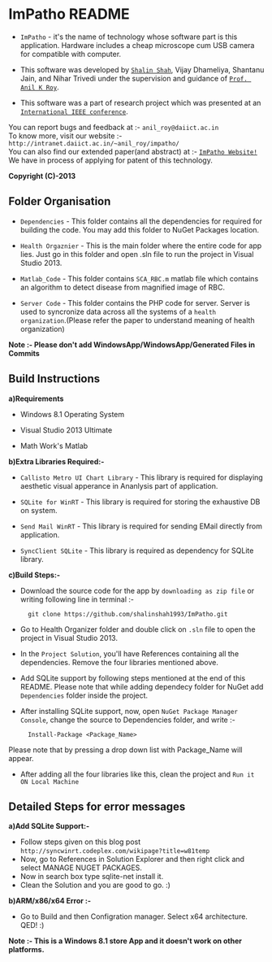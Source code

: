 ImPatho README
==============================================

- `ImPatho` - it's the name of technology whose software part is this application. Hardware includes a cheap microscope cum USB camera for compatible with computer.

- This software was developed by [`Shalin Shah`](www.guptalab.org/shalinshah), Vijay Dhameliya, Shantanu Jain, and Nihar Trivedi under the supervision and guidance of [`Prof. Anil K Roy`](http://intranet.daiict.ac.in/~anil_roy/). 

- This software was a part of research project which was presented at an [`International IEEE conference`](http://ieeer10htc.org).

You can report bugs and feedback at :- `anil_roy@daiict.ac.in`                                      
To know more, visit our website :- `http://intranet.daiict.ac.in/~anil_roy/impatho/`                    
You can also find our extended paper(and abstract) at :- [`ImPatho Website!`](http://intranet.daiict.ac.in/~anil_roy/impatho/files/impatho.pdf)                                   
We have in process of applying for patent of this technology.

**Copyright (C)-2013**


Folder Organisation
---------------------------------------------------------
- `Dependencies` - This folder contains all the dependencies for required for building the code. You may add this folder to NuGet Packages location.

- `Health Orgaznier` - This is the main folder where the entire code for app lies. Just go in this folder and open .sln file to run the project in Visual Studio 2013.

- `Matlab_Code` - This folder contains `SCA_RBC.m` matlab file which contains an algorithm to detect disease from magnified image of RBC. 

- `Server Code` - This folder contains the PHP code for server. Server is used to syncronize data across all the systems of a `health organization`.(Please refer the paper to understand meaning of health organization)

**Note :- Please don't add WindowsApp/WindowsApp/Generated Files in Commits**


Build Instructions
---------------------------------------------------------
**a)Requirements**

- Windows 8.1 Operating System

- Visual Studio 2013 Ultimate

- Math Work's Matlab


**b)Extra Libraries Required:-**

- `Callisto Metro UI Chart Library` - This library is required for displaying aesthetic visual apperance in Ananlysis part of application.

- `SQLite for WinRT` - This library is required for storing the exhaustive DB on system.

- `Send Mail WinRT` - This library is required for sending EMail directly from application.

- `SyncClient SQLite` - This library is required as dependency for SQLite library.

**c)Build Steps:-**

- Download the source code for the app by `downloading as zip file` or writing following line in terminal :- 

        git clone https://github.com/shalinshah1993/ImPatho.git

- Go to Health Organizer folder and double click on `.sln` file to open the project in Visual Studio 2013.

- In the `Project Solution`, you'll have References containing all the dependencies. Remove the four libraries mentioned above. 

- Add SQLite support by following steps mentioned at the end of this README. Please note that while adding dependecy folder for NuGet add `Dependencies` folder inside the project.

- After installing SQLite support, now, open `NuGet Package Manager Console`, change the source to Dependencies folder, and write :- 

        Install-Package <Package_Name>

Please note that by pressing <TAB> a drop down list with Package_Name will appear.

- After adding all the four libraries like this, clean the project and `Run it ON Local Machine`


Detailed Steps for error messages
-----------------------------------------------

**a)Add SQLite Support:-**

 - Follow steps given on this blog post `http://syncwinrt.codeplex.com/wikipage?title=w81temp`
 - Now, go to References in Solution Explorer and then right click and select MANAGE NUGET PACKAGES.
 - Now in search box type sqlite-net install it.
 - Clean the Solution and you are good to go. :) 

**b)ARM/x86/x64 Error :-**
 
 - Go to Build and then Configration manager. Select x64 architecture. QED! :)

**Note :- This is a Windows 8.1 store App and it doesn't work on other platforms.**
